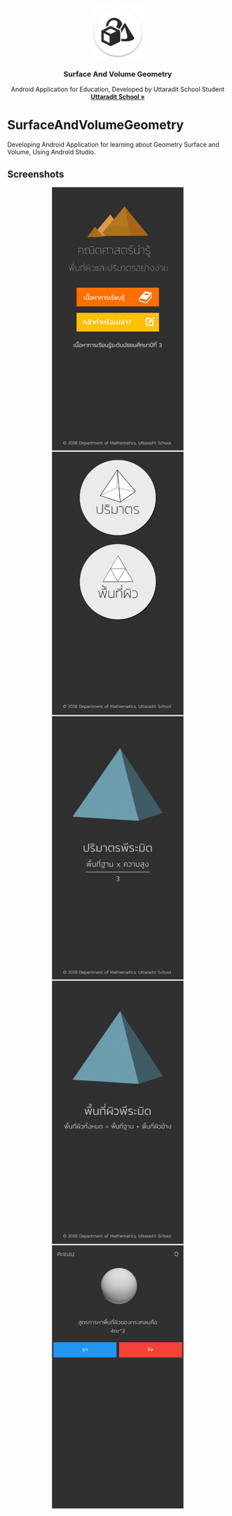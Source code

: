 <p align="center">
  <a href="https://github.com/jawzainw0123">
    <img src="app/src/main/res/mipmap-xxxhdpi/ic_launcher.png" alt="Logo" width="120" height="120">
  </a>
  <h3 align="center">Surface And Volume Geometry</h3>
  <p align="center">
    Android Application for Education, Developed by Uttaradit School Student
    <br />
    <a href="https://utd.ac.th/"><strong>Uttaradit School »</strong></a>
  </p>
</p>

# SurfaceAndVolumeGeometry
Developing Android Application for learning about Geometry Surface and Volume, Using Android Studio.

## Screenshots
<p align="center">
<img src="Screenshot_20191106-201625.jpg" width="300" height="600">
<img src="Screenshot_20191106-201633.jpg" width="300" height="600">
<img src="Screenshot_20191106-201644.jpg" width="300" height="600">
<img src="Screenshot_20191106-201659.jpg" width="300" height="600">
<img src="Screenshot_20191106-201708.jpg" width="300" height="600">
</p>
